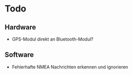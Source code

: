 # Todo
## Hardware
- GPS-Modul direkt an Bluetooth-Modul?
## Software
- Fehlerhafte NMEA Nachrichten erkennen und ignorieren
